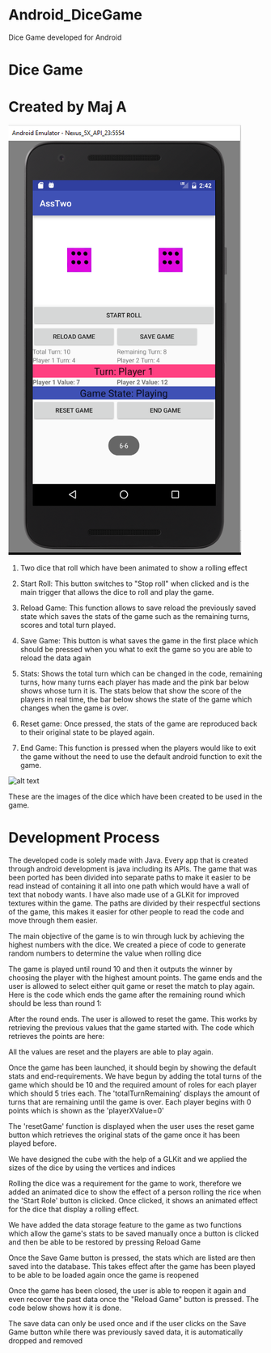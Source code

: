 # Android_DiceGame
Dice Game developed for Android 

# Dice Game

# Created by Maj A

![alt text](https://github.com/Maj100/Android_DiceGame/blob/master/mainimage.png)



1. Two dice that roll which have been animated to show a rolling effect

1. Start Roll: This button switches to &quot;Stop roll&quot; when clicked and is the main trigger that allows the dice to roll and play the game.

1. Reload Game: This function allows to save reload the previously saved state which saves the stats of the game such as the remaining turns, scores and total turn played.

1. Save Game: This button is what saves the game in the first place which should be pressed when you what to exit the game so you are able to reload the data again

1. Stats: Shows the total turn which can be changed in the code, remaining turns, how many turns each player has made and the pink bar below shows whose turn it is. The stats below that show the score of the players in real time, the bar below shows the state of the game which changes when the game is over.

1. Reset game: Once pressed, the stats of the game are reproduced back to their original state to be played again.

1. End Game: This function is pressed when the players would like to exit the game without the need to use the default android function to exit the game.

![alt text](https://i.imgur.com/aRPThDr.png)

These are the images of the dice which have been created to be used in the game.

# Development Process

The developed code is solely made with Java. Every app that is created through android development is java including its APIs. The game that was been ported has been divided into separate paths to make it easier to be read instead of containing it all into one path which would have a wall of text that nobody wants. I have also made use of a GLKit for improved textures within the game. The paths are divided by their respectful sections of the game, this makes it easier for other people to read the code and move through them easier.

The main objective of the game is to win through luck by achieving the highest numbers with the dice. We created a piece of code to generate random numbers to determine the value when rolling dice

The game is played until round 10 and then it outputs the winner by choosing the player with the highest amount points. The game ends and the user is allowed to select either quit game or reset the match to play again. Here is the code which ends the game after the remaining round which should be less than round 1:

After the round ends. The user is allowed to reset the game. This works by retrieving the previous values that the game started with. The code which retrieves the points are here:

All the values are reset and the players are able to play again.

Once the game has been launched, it should begin by showing the default stats and end-requirements. We have begun by adding the total turns of the game which should be 10 and the required amount of roles for each player which should 5 tries each. The &#39;totalTurnRemaining&#39; displays the amount of turns that are remaining until the game is over. Each player begins with 0 points which is shown as the &#39;playerXValue=0&#39;

The &#39;resetGame&#39; function is displayed when the user uses the reset game button which retrieves the original stats of the game once it has been played before.

We have designed the cube with the help of a GLKit and we applied the sizes of the dice by using the vertices and indices

Rolling the dice was a requirement for the game to work, therefore we added an animated dice to show the effect of a person rolling the rice when the &#39;Start Role&#39; button is clicked. Once clicked, it shows an animated effect for the dice that display a rolling effect.

We have added the data storage feature to the game as two functions which allow the game&#39;s stats to be saved manually once a button is clicked and then be able to be restored by pressing Reload Game

Once the Save Game button is pressed, the stats which are listed are then saved into the database. This takes effect after the game has been played to be able to be loaded again once the game is reopened

Once the game has been closed, the user is able to reopen it again and even recover the past data once the &quot;Reload Game&quot; button is pressed. The code below shows how it is done.

The save data can only be used once and if the user clicks on the Save Game button while there was previously saved data, it is automatically dropped and removed
